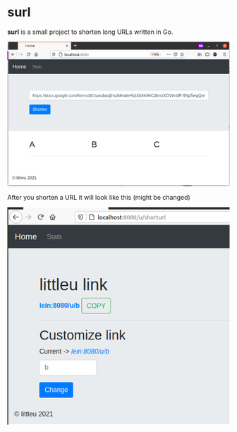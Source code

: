 # surl

**surl** is a small project to shorten long URLs written in Go.

![surl-homepag](imgs/homepage.png)

After you shorten a URL it will look like this (might be changed)

![surl-shortenedurl](imgs/urlshort.png)

